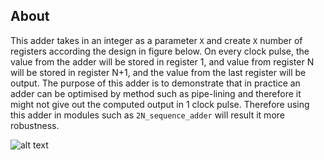 About
--

This adder takes in an integer as a parameter `X` and create `X` number of registers  according the design in figure below. On every clock pulse, the value from the adder will be stored in register 1, and value from register N will be stored in register N+1, and the value from the last register will be output. The purpose of this adder is to demonstrate that in practice an adder can be optimised by method such as pipe-lining and therefore it might not give out the computed output in 1 clock pulse. Therefore using this adder in modules such as `2N_sequence_adder` will result it more robustness. 

![alt text](https://github.com/vasinwr/some_verilog/blob/master/util/pipelined_adder/pipelined_adder.png "Logo Title Text 1")
